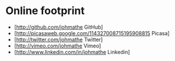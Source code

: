 # Online footprint

- [http://github.com/johmathe GitHub]
- [http://picasaweb.google.com/114327008715195908815 Picasa]
- [http://twitter.com/johmathe Twitter]
- [http://vimeo.com/johmathe Vimeo]
- [http://www.linkedin.com/in/johmathe Linkedin]
